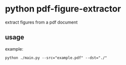 # python pdf-figure-extractor

extract figures from a pdf document

## usage

example:

```
python ./main.py --src="example.pdf" --dst="./"
```